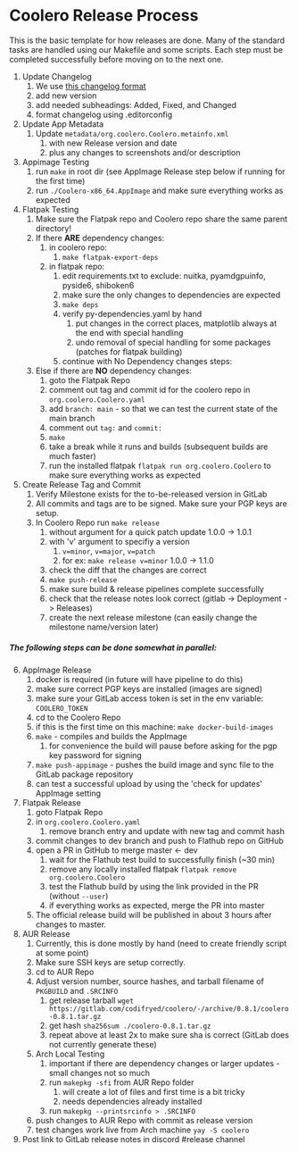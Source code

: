 # Coolero Release Process

This is the basic template for how releases are done. Many of the standard tasks are handled using our Makefile and some
scripts. Each step must be completed successfully before moving on to the next one.

1. Update Changelog
    1. We use [this changelog format](https://keepachangelog.com/en/1.0.0/)
    2. add new version
    3. add needed subheadings: Added, Fixed, and Changed
    4. format changelog using .editorconfig
2. Update App Metadata
    1. Update `metadata/org.coolero.Coolero.metainfo.xml`
        1. with new Release version and date
        2. plus any changes to screenshots and/or description
3. Appimage Testing
    1. run `make` in root dir (see AppImage Release step below if running for the first time)
    2. run `./Coolero-x86_64.AppImage` and make sure everything works as expected
4. Flatpak Testing
    1. Make sure the Flatpak repo and Coolero repo share the same parent directory!
    2. If there __ARE__ dependency changes:
        1. in coolero repo:
            1. `make flatpak-export-deps`
        2. in flatpak repo:
            1. edit requirements.txt to exclude: nuitka, pyamdgpuinfo, pyside6, shiboken6
            2. make sure the only changes to dependencies are expected
            3. `make deps`
            4. verify py-dependencies.yaml by hand
                1. put changes in the correct places, matplotlib always at the end with special handling
                2. undo removal of special handling for some packages (patches for flatpak building)
            5. continue with No Dependency changes steps:
    3. Else if there are __NO__ dependency changes:
        1. goto the Flatpak Repo
        2. comment out tag and commit id for the coolero repo in `org.coolero.Coolero.yaml`
        3. add `branch: main` - so that we can test the current state of the main branch
        4. comment out `tag:` and `commit:`
        5. `make`
        6. take a break while it runs and builds (subsequent builds are much faster)
        7. run the installed flatpak `flatpak run org.coolero.Coolero` to make sure everything works as expected
5. Create Release Tag and Commit
    1. Verify Milestone exists for the to-be-released version in GitLab
    2. All commits and tags are to be signed. Make sure your PGP keys are setup.
    3. In Coolero Repo run ```make release```
        1. without argument for a quick patch update 1.0.0 -> 1.0.1
        2. with 'v' argument to specifiy a version
            1. `v=minor`, `v=major`, `v=patch`
            2. for ex: ```make release v=minor``` 1.0.0 -> 1.1.0
        3. check the diff that the changes are correct
        4. `make push-release`
        5. make sure build & release pipelines complete successfully
        6. check that the release notes look correct (gitlab -> Deployment -> Releases)
        7. create the next release milestone (can easily change the milestone name/version later)

##### The following steps can be done somewhat in parallel:

6. AppImage Release
    1. docker is required (in future will have pipeline to do this)
    2. make sure correct PGP keys are installed (images are signed)
    3. make sure your GitLab access token is set in the env variable: `COOLERO_TOKEN`
    4. cd to the Coolero Repo
    5. if this is the first time on this machine: `make docker-build-images`
    6. `make` - compiles and builds the AppImage
        1. for convenience the build will pause before asking for the pgp key password for signing
    7. `make push-appimage` - pushes the build image and sync file to the GitLab package repository
    8. can test a successful upload by using the 'check for updates' AppImage setting
7. Flatpak Release
    1. goto Flatpak Repo
    2. in `org.coolero.Coolero.yaml`
        1. remove branch entry and update with new tag and commit hash
    3. commit changes to dev branch and push to Flathub repo on GitHub
    4. open a PR in GitHub to merge master <- dev
        1. wait for the Flathub test build to successfully finish (~30 min)
        2. remove any locally installed flatpak `flatpak remove org.coolero.Coolero`
        3. test the Flathub build by using the link provided in the PR (without `--user`)
        4. if everything works as expected, merge the PR into master
    5. The official release build will be published in about 3 hours after changes to master.
8. AUR Release
    1. Currently, this is done mostly by hand (need to create friendly script at some point)
    2. Make sure SSH keys are setup correctly. 
    3. cd to AUR Repo
    4. Adjust version number, source hashes, and tarball filename of `PKGBUILD` and `.SRCINFO`
        1. get release tarball `wget https://gitlab.com/codifryed/coolero/-/archive/0.8.1/coolero-0.8.1.tar.gz`
        2. get hash `sha256sum ./coolero-0.8.1.tar.gz`
        3. repeat above at least 2x to make sure sha is correct (GitLab does not currently generate these)
    5. Arch Local Testing
        1. important if there are dependency changes or larger updates - small changes not so much
        2. run `makepkg -sfi` from AUR Repo folder
            1. will create a lot of files and first time is a bit tricky
            2. needs dependencies already installed
        3. run `makepkg --printsrcinfo > .SRCINFO`
    6. push changes to AUR Repo with commit as release version
    7. test changes work live from Arch machine `yay -S coolero`
9. Post link to GitLab release notes in discord #release channel